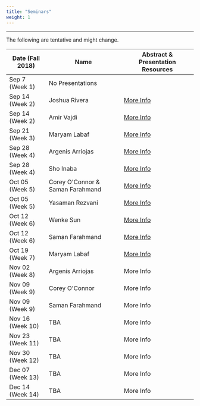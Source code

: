 ```yaml
---
title: "Seminars"
weight: 1
---
```


***


The following are tentative and might change.

Date (Fall 2018)|  Name    | Abstract & Presentation Resources
 --------------|----------|------------------------
 Sep 7 (Week 1)  |No Presentations|
 Sep 14 (Week 2) |Joshua Rivera| [More Info](sep-14th-josh)
 Sep 14 (Week 2) |Amir Vajdi |   [More Info](sep-14th-amir)
 Sep 21 (Week 3) |Maryam Labaf|   [More Info](sep-21st-maryam)   		   
 Sep 28 (Week 4) |Argenis Arriojas| [More Info](sep-28th-argenis)
 Sep 28 (Week 4) |Sho Inaba| [More Info](sep-28th-sho)
 Oct 05 (Week 5) |Corey O'Connor & Saman Farahmand | [More Info](oct-05th-coreyandsaman)
 Oct 05 (Week 5) |Yasaman Rezvani| [More Info](oct-05th-yasaman)
 Oct 12 (Week 6) |Wenke Sun| [More Info](oct-12th-wenke)
 Oct 12 (Week 6) |Saman Farahmand |[More Info](oct-12th-samen)
 Oct 19 (Week 7) |Maryam Labaf|[More Info](oct-19th-maryam) 
 Nov 02 (Week 8) |Argenis Arriojas| More Info<!-- ](argenis/argenis2) -->
 Nov 09 (Week 9) |Corey O'Connor|More Info<!-- ](corey/corey1) -->
 Nov 09 (Week 9) |Saman Farahmand |More Info<!-- ](saman/saman2) -->
 Nov 16 (Week 10) | TBA|More Info
 Nov 23 (Week 11) | TBA|More Info
 Nov 30 (Week 12) | TBA|More Info
 Dec 07 (Week 13) | TBA|More Info
 Dec 14 (Week 14) | TBA|More Info






